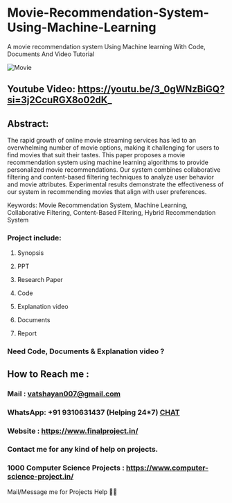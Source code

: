 # Movie-Recommendation-System-Using-Machine-Learning
A movie recommendation system Using Machine learning With Code, Documents And Video Tutorial

![Movie](https://github.com/user-attachments/assets/54da6ab9-d4f7-4b08-a808-1c504b839934)

## Youtube Video: https://youtu.be/3_0gWNzBiGQ?si=3j2CcuRGX8o02dK_

## Abstract: 
The rapid growth of online movie streaming services has led to an overwhelming number of movie options, making it challenging for users to find movies that suit their tastes. This paper proposes a movie recommendation system using machine learning algorithms to provide personalized movie recommendations. Our system combines collaborative filtering and content-based filtering techniques to analyze user behavior and movie attributes. Experimental results demonstrate the effectiveness of our system in recommending movies that align with user preferences.

Keywords: Movie Recommendation System, Machine Learning, Collaborative Filtering, Content-Based Filtering, Hybrid Recommendation System

### Project include: 

1. Synopsis

2. PPT

3. Research Paper


4. Code

5. Explanation video

6. Documents

7. Report


### Need Code, Documents & Explanation video ? 

## How to Reach me :

### Mail : vatshayan007@gmail.com 

### WhatsApp: +91 9310631437 (Helping 24*7) **[CHAT](https://wa.me/message/CHWN2AHCPMAZK1)** 

### Website : https://www.finalproject.in/

### Contact me for any kind of help on projects.
### 1000 Computer Science Projects : https://www.computer-science-project.in/


Mail/Message me for Projects Help 🙏🏻
